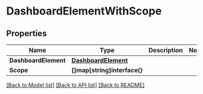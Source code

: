 # DashboardElementWithScope

## Properties

Name | Type | Description | Notes
------------ | ------------- | ------------- | -------------
**DashboardElement** | [**DashboardElement**](DashboardElement.md) |  | 
**Scope** | **[]map[string]interface{}** |  | 

[[Back to Model list]](../README.md#documentation-for-models) [[Back to API list]](../README.md#documentation-for-api-endpoints) [[Back to README]](../README.md)


